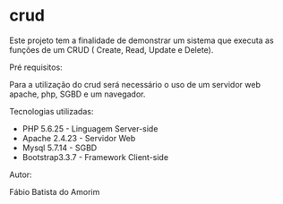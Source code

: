 # crud

Este projeto tem a finalidade de demonstrar um sistema que executa as funções de um CRUD ( Create, Read, Update e Delete).

Pré requisitos:

Para a utilização do crud será necessário o uso de um servidor web apache, php, SGBD e um navegador.

Tecnologias utilizadas:

- PHP 5.6.25 - Linguagem Server-side
- Apache 2.4.23 - Servidor Web
- Mysql 5.7.14 - SGBD
- Bootstrap3.3.7 - Framework Client-side

Autor:

Fábio Batista do Amorim
